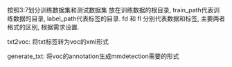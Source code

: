 按照3:7划分训练数据集和测试数据集
放在训练数据的根目录, train_path代表训练数据的目录, label_path代表标签的目录.
fd 和 fl 分别代表数据和标签, 主要两者格式的区别, 根据需求设置.


txt2voc: 将txt标签转为voc的xml形式


generate_txt: 将voc的annotation生成mmdetection需要的形式

